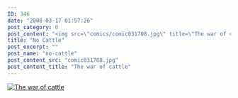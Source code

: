 ```yaml
---
ID: 346
date: "2008-03-17 01:57:26"
post_category: 0
post_content: "<img src=\"comics/comic031708.jpg\" title=\"The war of cattle\" />"
title: "No Cattle"
post_excerpt: ""
post_name: "no-cattle"
post_content_src: "comic031708.jpg"
post_content_title: "The war of cattle"
---
```



[![The war of cattle](/comics-hi-res/comic031708.jpg)](/comics-hi-res/comic031708.jpg "The war of cattle")
